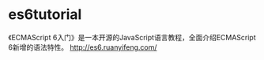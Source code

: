 # es6tutorial
《ECMAScript 6入门》是一本开源的JavaScript语言教程，全面介绍ECMAScript 6新增的语法特性。 http://es6.ruanyifeng.com/
